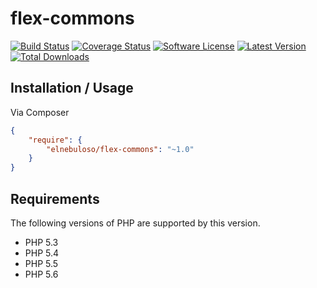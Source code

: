 # flex-commons

[![Build Status](https://img.shields.io/travis/elnebuloso/flex-commons/master.svg?style=flat-square)](https://travis-ci.org/elnebuloso/flex-commons)
[![Coverage Status](https://img.shields.io/coveralls/elnebuloso/flex-commons.svg?style=flat-square)](https://coveralls.io/r/elnebuloso/flex-commons?branch=master)
[![Software License](https://img.shields.io/packagist/l/elnebuloso/flex-commons.svg?style=flat-square)](LICENSE)
[![Latest Version](http://img.shields.io/packagist/v/elnebuloso/flex-commons.svg?style=flat-square)](https://packagist.org/packages/elnebuloso/flex-commons)
[![Total Downloads](http://img.shields.io/packagist/dt/elnebuloso/flex-commons.svg?style=flat-square)](https://packagist.org/packages/elnebuloso/flex-commons)

## Installation / Usage

Via Composer

``` json
{
    "require": {
        "elnebuloso/flex-commons": "~1.0"
    }
}
```

## Requirements

The following versions of PHP are supported by this version.

* PHP 5.3
* PHP 5.4
* PHP 5.5
* PHP 5.6